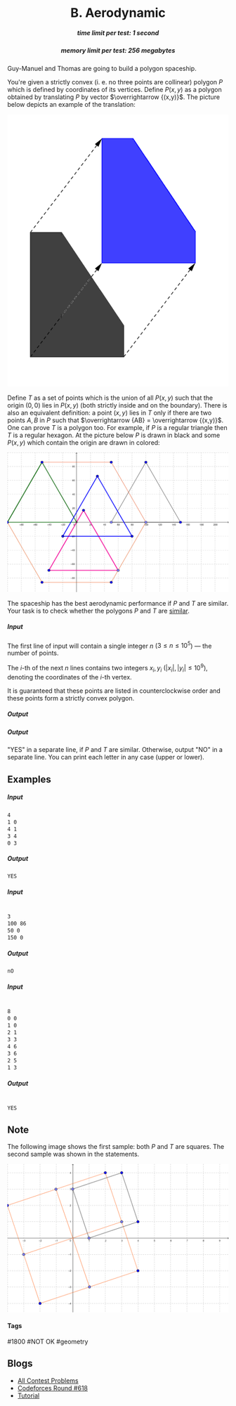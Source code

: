 <h1 style='text-align: center;'> B. Aerodynamic</h1>

<h5 style='text-align: center;'>time limit per test: 1 second</h5>
<h5 style='text-align: center;'>memory limit per test: 256 megabytes</h5>

Guy-Manuel and Thomas are going to build a polygon spaceship. 

You're given a strictly convex (i. e. no three points are collinear) polygon $P$ which is defined by coordinates of its vertices. Define $P(x,y)$ as a polygon obtained by translating $P$ by vector $\overrightarrow {(x,y)}$. The picture below depicts an example of the translation:

![](images/d246cb11d75dc41d29514f13749060e3e7489a6d.png)

Define $T$ as a set of points which is the union of all $P(x,y)$ such that the origin $(0,0)$ lies in $P(x,y)$ (both strictly inside and on the boundary). There is also an equivalent definition: a point $(x,y)$ lies in $T$ only if there are two points $A,B$ in $P$ such that $\overrightarrow {AB} = \overrightarrow {(x,y)}$. One can prove $T$ is a polygon too. For example, if $P$ is a regular triangle then $T$ is a regular hexagon. At the picture below $P$ is drawn in black and some $P(x,y)$ which contain the origin are drawn in colored: 

![](images/4d7d436ef63c19a91784777ebd99af84d0235368.png)

The spaceship has the best aerodynamic performance if $P$ and $T$ are similar. Your task is to check whether the polygons $P$ and $T$ are [similar](https://tinyurl.com/vp5m7vl).

##### Input

The first line of input will contain a single integer $n$ ($3 \le n \le 10^5$) — the number of points.

The $i$-th of the next $n$ lines contains two integers $x_i, y_i$ ($|x_i|, |y_i| \le 10^9$), denoting the coordinates of the $i$-th vertex.

It is guaranteed that these points are listed in counterclockwise order and these points form a strictly convex polygon.

##### Output

##### Output

 "YES" in a separate line, if $P$ and $T$ are similar. Otherwise, output "NO" in a separate line. You can print each letter in any case (upper or lower).

## Examples

##### Input


```text
4
1 0
4 1
3 4
0 3
```
##### Output


```text
YES
```
##### Input

```text

3
100 86
50 0
150 0

```
##### Output


```text
nO
```
##### Input

```text

8
0 0
1 0
2 1
3 3
4 6
3 6
2 5
1 3

```
##### Output


```text

YES
```
## Note

The following image shows the first sample: both $P$ and $T$ are squares. The second sample was shown in the statements.

![](images/7e318ab115244e00f74f55f418c2a19795deb7b2.png)



#### Tags 

#1800 #NOT OK #geometry 

## Blogs
- [All Contest Problems](../Codeforces_Round_618_(Div._1).md)
- [Codeforces Round #618](../blogs/Codeforces_Round_618.md)
- [Tutorial](../blogs/Tutorial.md)
